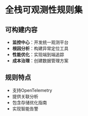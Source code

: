 # 全栈可观测性规则集

## 可构建内容

* **监控中心**：开发统一观测平台
* **根因分析**：构建异常定位工具
* **性能优化**：实现端到端追踪
* **成本治理**：创建数据管理方案

## 规则特点

- 支持OpenTelemetry
- 提供关联分析
- 包含存储优化指南
- 实现智能告警
